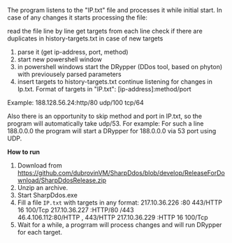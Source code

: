 The program listens to the "IP.txt" file and processes it while initial start.
In case of any changes it starts processing the file:

read the file line by line
get targets from each line
check if there are duplicates in history-targets.txt
in case of new targets
1. parse it (get ip-address, port, method)
2. start new powershell window
3. in powershell windows start the DRypper (DDos tool, based on phyton) with previousely parsed parameters
4. insert targets to history-targets.txt
continue listening for changes in Ip.txt.
Format of targets in "IP.txt": [ip-address]:method/port

Example: 188.128.56.24:http/80 udp/100 tcp/64

Also there is an opportunity to skip method and port in IP.txt, so the program will automatically take udp/53. For example:
For such a line 188.0.0.0 the program will start a DRypper for 188.0.0.0 via 53 port using UDP.

**How to run**
1. Download from https://github.com/dubrovinVM/SharpDdos/blob/develop/ReleaseForDownload/SharpDdosRelease.zip
2. Unzip an archive.
3. Start SharpDdos.exe
4. Fill a file `IP.txt` with targets in any format:
    217.10.36.226 :80 443/HTTP 16 100/Tcp 
    217.10.36.227 :HTTP/80 /443  
    46.4.106.112:80/HTTP , 443/HTTP
    217.10.36.229 :HTTP 16 100/Tcp 
 5. Wait for a while, a progrram will process changes and will run DRypper for each target.


